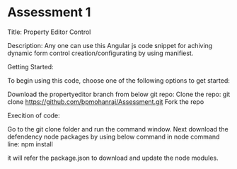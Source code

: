 # Assessment 1

Title: Property Editor Control

Description: Any one can use this Angular js code snippet for achiving dynamic form control creation/configurating by using manifiest.

Getting Started:

To begin using this code, choose one of the following options to get started:

Download the propertyeditor branch from below git repo: Clone the repo: git clone https://github.com/bpmohanraj/Assessment.git 
Fork the repo

Execition of code:

Go to the git clone folder and run the command window. Next download the defendency node packages by using below command in node command line: npm install

it will refer the package.json to download and update the node modules.
